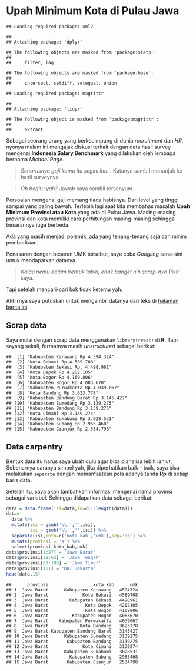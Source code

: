 Upah Minimum Kota di Pulau Jawa
================

    ## Loading required package: xml2

    ## 
    ## Attaching package: 'dplyr'

    ## The following objects are masked from 'package:stats':
    ## 
    ##     filter, lag

    ## The following objects are masked from 'package:base':
    ## 
    ##     intersect, setdiff, setequal, union

    ## Loading required package: magrittr

    ## 
    ## Attaching package: 'tidyr'

    ## The following object is masked from 'package:magrittr':
    ## 
    ##     extract

Sebagai seorang orang yang berkecimpung di dunia *recruitment* dan *HR*,
nyonya malam ini mengajak diskusi terkait dengan data hasil survey
mengenai **Indonesia Salary Benchmark** yang dilakukan oleh lembaga
bernama *Michael Page*.

> *Seharusnya gaji kamu itu segini lho…* Katanya sambil menunjuk ke
> hasil surveynya.

> *Oh begitu yah?* Jawab saya sambil tersenyum.

Persoalan mengenai gaji memang tiada habisnya. Dari level yang tinggi
sampai yang paling bawah. Terlebih lagi saat kita membahas masalah
**Upah Minimum Provinsi atau Kota** yang ada di Pulau Jawa.
Masing-masing provinsi dan kota memiliki cara perhitungan masing-masing
sehingga besarannya juga berbeda.

Ada yang masih menjadi polemik, ada yang tenang-tenang saja dan minim
pemberitaan.

Penasaran dengan besaran UMK tersebut, saya coba *Googling* sana-sini
untuk mendapatkan datanya.

> *Kalau nemu dalam bentuk tabel, enak banget nih scrap-nya* Pikir saya.

Tapi setelah mencari-cari kok tidak ketemu yah.

Akhirnya saya putuskan untuk mengambil datanya dari teks di [halaman
berita
ini](https://www.kompas.com/tren/read/2019/11/22/191520565/disahkan-berikut-rincian-ump-dan-umk-2020-di-dki-jakarta-jawa-barat-jawa?page=all).

## Scrap data

Saya mulai dengan scrap data menggunakan `library(rvest)` di **R**. Tapi
sayang sekali, formatnya masih *unstructured* sebagai berikut:

    ##  [1] "Kabupaten Karawang Rp 4.594.324"     
    ##  [2] "Kota Bekasi Rp 4.589.708"            
    ##  [3] "Kabupaten Bekasi Rp. 4.498.961"      
    ##  [4] "Kota Depok Rp 4.202.105"             
    ##  [5] "Kota Bogor Rp 4.169.806"             
    ##  [6] "Kabupaten Bogor Rp 4.083.670"        
    ##  [7] "Kabupaten Purwakarta Rp 4.039.067"   
    ##  [8] "Kota Bandung Rp 3.623.778"           
    ##  [9] "Kabupaten Bandung Barat Rp 3.145.427"
    ## [10] "Kabupaten Sumedang Rp 3.139.275"     
    ## [11] "Kabupaten Bandung Rp 3.139.275"      
    ## [12] "Kota Cimahi Rp 3.139.274"            
    ## [13] "Kabupaten Sukabumi Rp 3.028.531"     
    ## [14] "Kabupaten Subang Rp 2.965.468"       
    ## [15] "Kabupaten Cianjur Rp 2.534.798"

## Data carpentry

Bentuk data itu harus saya ubah dulu agar bisa dianalisa lebih lanjut.
Sebenarnya caranya simpel yah, jika diperhatikan baik - baik, saya bisa
melakukan `separate` dengan memanfaatkan pola adanya tanda **Rp** di
setiap baris data.

Setelah itu, saya akan tambahkan informasi mengenai nama provinsi
sebagai variabel. Sehingga didapatkan data sebagai berikut:

``` r
data = data.frame(isi=data,id=c(1:length(data)))
data=
  data %>%
  mutate(isi = gsub('\\.','',isi),
         isi = gsub('\\:','',isi)) %>%
  separate(isi,into=c('kota_kab','umk'),sep='Rp') %>%
  mutate(provinsi = 'a') %>%
  select(provinsi,kota_kab,umk)
data$provinsi[1:27] = 'Jawa Barat'
data$provinsi[28:62] = 'Jawa Tengah'
data$provinsi[63:100] = 'Jawa Timur'
data$provinsi[101] = 'DKI Jakarta'
head(data,15)
```

    ##      provinsi                 kota_kab      umk
    ## 1  Jawa Barat      Kabupaten Karawang   4594324
    ## 2  Jawa Barat             Kota Bekasi   4589708
    ## 3  Jawa Barat        Kabupaten Bekasi   4498961
    ## 4  Jawa Barat              Kota Depok   4202105
    ## 5  Jawa Barat              Kota Bogor   4169806
    ## 6  Jawa Barat         Kabupaten Bogor   4083670
    ## 7  Jawa Barat    Kabupaten Purwakarta   4039067
    ## 8  Jawa Barat            Kota Bandung   3623778
    ## 9  Jawa Barat Kabupaten Bandung Barat   3145427
    ## 10 Jawa Barat      Kabupaten Sumedang   3139275
    ## 11 Jawa Barat       Kabupaten Bandung   3139275
    ## 12 Jawa Barat             Kota Cimahi   3139274
    ## 13 Jawa Barat      Kabupaten Sukabumi   3028531
    ## 14 Jawa Barat        Kabupaten Subang   2965468
    ## 15 Jawa Barat       Kabupaten Cianjur   2534798
